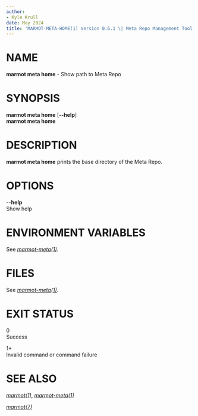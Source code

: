 ```yaml
---
author:
- Kyle Krull
date: May 2024
title: 'MARMOT-META-HOME(1) Version 0.6.1 \| Meta Repo Management Tool'
---
```


NAME
====

**marmot meta home** - Show path to Meta Repo

SYNOPSIS
========

**marmot meta home** \[**\--help**\]\
**marmot meta home**

DESCRIPTION
===========

**marmot meta home** prints the base directory of the Meta Repo.

OPTIONS
=======

**\--help**  
Show help

ENVIRONMENT VARIABLES
=====================

See [*marmot-meta(1)*](./marmot-meta.1.md).

FILES
=====

See [*marmot-meta(1)*](./marmot-meta.1.md).

EXIT STATUS
===========

0  
Success

1+  
Invalid command or command failure

SEE ALSO
========

[*marmot(1)*](./marmot.1.md), [*marmot-meta(1)*](./marmot-meta.1.md)

[*marmot(7)*](./marmot.7.md)
